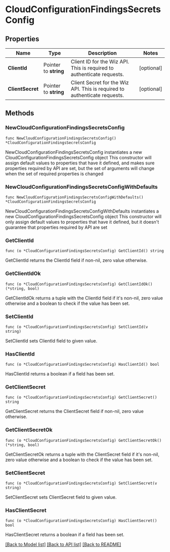 # CloudConfigurationFindingsSecretsConfig

## Properties

Name | Type | Description | Notes
------------ | ------------- | ------------- | -------------
**ClientId** | Pointer to **string** | Client ID for the Wiz API. This is required to authenticate requests. | [optional] 
**ClientSecret** | Pointer to **string** | Client Secret for the Wiz API. This is required to authenticate requests. | [optional] 

## Methods

### NewCloudConfigurationFindingsSecretsConfig

`func NewCloudConfigurationFindingsSecretsConfig() *CloudConfigurationFindingsSecretsConfig`

NewCloudConfigurationFindingsSecretsConfig instantiates a new CloudConfigurationFindingsSecretsConfig object
This constructor will assign default values to properties that have it defined,
and makes sure properties required by API are set, but the set of arguments
will change when the set of required properties is changed

### NewCloudConfigurationFindingsSecretsConfigWithDefaults

`func NewCloudConfigurationFindingsSecretsConfigWithDefaults() *CloudConfigurationFindingsSecretsConfig`

NewCloudConfigurationFindingsSecretsConfigWithDefaults instantiates a new CloudConfigurationFindingsSecretsConfig object
This constructor will only assign default values to properties that have it defined,
but it doesn't guarantee that properties required by API are set

### GetClientId

`func (o *CloudConfigurationFindingsSecretsConfig) GetClientId() string`

GetClientId returns the ClientId field if non-nil, zero value otherwise.

### GetClientIdOk

`func (o *CloudConfigurationFindingsSecretsConfig) GetClientIdOk() (*string, bool)`

GetClientIdOk returns a tuple with the ClientId field if it's non-nil, zero value otherwise
and a boolean to check if the value has been set.

### SetClientId

`func (o *CloudConfigurationFindingsSecretsConfig) SetClientId(v string)`

SetClientId sets ClientId field to given value.

### HasClientId

`func (o *CloudConfigurationFindingsSecretsConfig) HasClientId() bool`

HasClientId returns a boolean if a field has been set.

### GetClientSecret

`func (o *CloudConfigurationFindingsSecretsConfig) GetClientSecret() string`

GetClientSecret returns the ClientSecret field if non-nil, zero value otherwise.

### GetClientSecretOk

`func (o *CloudConfigurationFindingsSecretsConfig) GetClientSecretOk() (*string, bool)`

GetClientSecretOk returns a tuple with the ClientSecret field if it's non-nil, zero value otherwise
and a boolean to check if the value has been set.

### SetClientSecret

`func (o *CloudConfigurationFindingsSecretsConfig) SetClientSecret(v string)`

SetClientSecret sets ClientSecret field to given value.

### HasClientSecret

`func (o *CloudConfigurationFindingsSecretsConfig) HasClientSecret() bool`

HasClientSecret returns a boolean if a field has been set.


[[Back to Model list]](../README.md#documentation-for-models) [[Back to API list]](../README.md#documentation-for-api-endpoints) [[Back to README]](../README.md)


